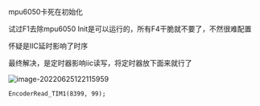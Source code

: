 mpu6050卡死在初始化

试过F1去除mpu6050 Init是可以运行的，所有F4干脆就不要了，不然很难配置

怀疑是IIC延时影响了时序



最终解决，是定时器影响iic读写，将定时器放下面来就行了

![image-20220625122115959](C:\Users\Dpw\AppData\Roaming\Typora\typora-user-images\image-20220625122115959.png)

```
EncoderRead_TIM1(8399, 99);
```

